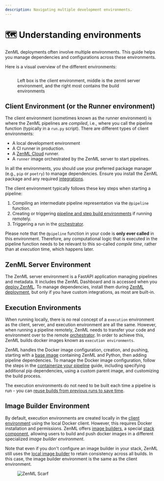 ```yaml
---
description: Navigating multiple development environments.
---
```


# 🗺️ Understanding environments

ZenML deployments often involve multiple environments. This guide helps you manage dependencies and configurations across these environments.

Here is a visual overview of the different environments:

<figure><img src="../../../.gitbook/assets/SystemArchitecture.png" alt=""><figcaption><p>Left box is the client environment, middle is the zenml server environment, and the right most contains the build environments</p></figcaption></figure>

## Client Environment (or the Runner environment)

The client environment (sometimes known as the runner environment) is where the ZenML pipelines are _compiled_, i.e., where you call the pipeline function (typically in a `run.py` script). There are different types of client environments:

* A local development environment
* A CI runner in production.
* A [ZenML Cloud](../../../deploying-zenml/zenml-cloud/) runner.
* A `runner` image orchestrated by the ZenML server to start pipelines.

In all the environments, you should use your preferred package manager (e.g., `pip` or `poetry`) to manage dependencies. Ensure you install the ZenML package and any required [integrations](../../../stacks-and-components/component-guide/).

The client environment typically follows these key steps when starting a pipeline:

1. Compiling an intermediate pipeline representation via the `@pipeline` function.
2. Creating or triggering [pipeline and step build environments](./#image-builder-environment) if running remotely.
3. Triggering a run in the [orchestrator](../../../stacks-and-components/component-guide/orchestrators/).

Please note that the `@pipeline` function in your code is **only ever called** in this environment. Therefore, any computational logic that is executed in the pipeline function needs to be relevant to this so-called _compile time_, rather than at _execution_ time, which happens later.

## ZenML Server Environment

The ZenML server environment is a FastAPI application managing pipelines and metadata. It includes the ZenML Dashboard and is accessed when you [deploy ZenML](../../../deploying-zenml/zenml-self-hosted/). To manage dependencies, install them during [ZenML deployment](../../../deploying-zenml/zenml-self-hosted/), but only if you have custom integrations, as most are built-in.

## Execution Environments

When running locally, there is no real concept of a `execution` environment as the client, server, and execution environment are all the same. However, when running a pipeline remotely, ZenML needs to transfer your code and environment over to the remote [orchestrator](../../../stacks-and-components/component-guide/orchestrators/). In order to achieve this, ZenML builds docker images known as `execution environments`.

ZenML handles the Docker image configuration, creation, and pushing, starting with a [base image](https://hub.docker.com/r/zenmldocker/zenml) containing ZenML and Python, then adding pipeline dependencies. To manage the Docker image configuration, follow the steps in the [containerize your pipeline](../../../how-to/handle-requirements-and-docker-settings/containerize-your-pipeline.md) guide, including specifying additional pip dependencies, using a custom parent image, and customizing the build process.

The execution environments do not need to be built each time a pipeline is run - you can [reuse builds from previous runs to save time](../../../how-to/handle-requirements-and-docker-settings/containerize-your-pipeline.md#reuse-docker-image-builds-from-previous-runs).

## Image Builder Environment

By default, execution environments are created locally in the [client environment](./#client-environment) using the local Docker client. However, this requires Docker installation and permissions. ZenML offers [image builders](../../../stacks-and-components/component-guide/image-builders/), a special [stack component](../../production-guide/understand-stacks.md), allowing users to build and push docker images in a different specialized _image builder environment_.

Note that even if you don't configure an image builder in your stack, ZenML still uses the [local image builder](../../../stacks-and-components/component-guide/image-builders/local.md) to retain consistency across all builds. In this case, the image builder environment is the same as the client environment.

<figure><img src="https://static.scarf.sh/a.png?x-pxid=f0b4f458-0a54-4fcd-aa95-d5ee424815bc" alt="ZenML Scarf"><figcaption></figcaption></figure>
